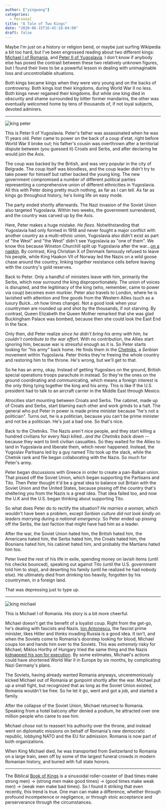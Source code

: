 ```yaml
---
author: ["yingwang"]
categories:
  - Personal
title: "A Tale of Two Kings"
date: "2020-06-15T16:45:18-04:00"
draft: false
---
```


Maybe I'm just on a history or religion bend, or maybe just surfing Wikipedia a
bit too hard, but I've been engrossed reading about two different kings:
[Michael I of Romania](https://en.wikipedia.org/wiki/Michael_I_of_Romania), and
[Peter II of Yugoslavia](https://en.wikipedia.org/wiki/Peter_II_of_Yugoslavia).
I don't know if anybody else has posed the contrast between these two relatively
unknown figures, but I found their lives to be a powerful lesson in dealing with
unimaginable loss and uncontrollable situations.

Both kings became kings when they were very young and on the backs of
controversy. Both kings lost their kingdoms, during World War II no less. Both
kings never regained their kingdoms. But while one king died in obscurity and
shame surrounded by bitter former mandarins, the other was eventually welcomed
home by tens of thousands of, if not loyal subjects, devoted admirers.

---

![king peter](/img/posts/2020/06/15/two_kings_2.jpg)

This is Peter II of Yugoslavia. Peter's father was assassinated when he was 11
years old. Peter came to power on the back of a coup d'etat, right before World
War II broke out; his father's cousin was overthrown after a territorial dispute
between (you guessed it) Croats and Serbs, and after declaring he would join the
Axis.

The coup was backed by the British, and was very popular in the city of
Belgrade. The coup itself was bloodless, and the coup leader didn't try to take
power for himself but rather backed the young king. The new government
compromised a number of different political parties representing a comprehensive
union of different ethnicities in Yugoslavia. All this with Peter doing pretty
much nothing, as far as I can tell. As far as kings go throughout history, he's
living life on easy mode.

The party ended shortly afterwards. The Nazi invasion of the Soviet Union also
targeted Yugoslavia. Within two weeks, the government surrendered, and the
country was carved up by the Axis.

Here, Peter makes a huge mistake. _He flees._ Notwithstanding that Yugoslavia
had only formed in 1918 and never fought a major conflict with another country
as a multi-ethnic union, Yugoslavia also didn't exist as part of "the West" and
"the West" didn't see Yugoslavia as "one of them". We know this because Winston
Churchill split up Yugoslavia after the war...[on a
napkin](https://en.wikipedia.org/wiki/Percentages_agreement). By contrast, King
Christian X of Denmark famously refused to leave his people, while King Haakon
VII of Norway led the Nazis on a wild goose chase around the country, linking
together resistance cells before leaving with the country's gold reserves.

Back to Peter. Only a handful of ministers leave with him, primarily the Serbs,
which now surround the king disproportionately. The union of voices is
disrupted, and the legitimacy of the king (who, remember, came to power via
coup) becomes even murkier. Peter also travels to London, where he is lavished
with attention and fine goods from the Western Allies (such as a luxury
Buick...oh how times change). Not a good look when your countrymen are rounded
up and shot by the thousands, if not starving. By contrast, Queen Elizabeth the
Queen Mother remarked that she was glad Buckingham Palace was bombed, because
then she could look the East End in the face.

Only then, did Peter realize _since he didn't bring his army with him, he
couldn't contribute to the war effort_. With no contribution, the Allies start
ignoring him, because war is stressful enough as it is. So Peter starts looking
for "his army" back home. He finds them in the
[Chetniks](https://en.wikipedia.org/wiki/Chetniks), a _Serbian_ movement within
Yugoslavia. Peter thinks they're freeing the whole country and restoring him to
the throne. He's wrong, but we'll get to that.

So he has an army, okay. Instead of getting Yugoslavs on the ground, British
special operations troops parachute in instead. So they're the ones on the
ground coordinating and communicating, which means a foreign interest is the
only thing tying together the king and his army. This is like if the U.S.
president had to talk to an aircraft carrier in the Middle East through Mexico.

Atrocities start mounting between Croats and Serbs. The cabinet, made up of
Croats and Serbs, start blaming each other and work grinds to a halt. The
general who put Peter in power is made prime minister because "he's not a
politician". Turns out, he is a politician, because you can't be prime minister
and not be a politician. He's just a bad one. So that's nice.

Back to the Chetniks. The Nazis aren't nice people, and they start killing a
hundred civilians for every Nazi killed..._and the Chetniks back down_ --
because they want to limit civilian casualties. So they waited for the Allies to
land in Yugoslavia and liberate them, which never happened. Instead, the
Yugoslav Partisans led by a guy named Tito took up the slack, while the Chetnik
rank and file began collaborating with the Nazis. So much for Peter's army.

Peter began discussions with Greece in order to create a pan-Balkan union. That
pissed off the Soviet Union, which began supporting the Partisans and Tito. Then
Peter thought it'd be a great idea to balance out Britain with the Soviet Union
and the United States, because pissing off the country that's sheltering you
from the Nazis is a great idea. That idea failed too, and now the U.K and the
U.S. began thinking about supporting Tito.

So what does Peter do to rectify the situation? _He marries a woman_, which
wouldn't have been a problem, except _Serbian culture did not look kindly on
leaders marrying during a national emergency_. So Peter ended up pissing off the
Serbs, the last faction that might have had him as a leader.

After the war, the Soviet Union hated him, the British hated him, the Americans
hated him, the Serbs hated him, the Croats hated him, the Bosnians hated him,
his cabinet hated him, and probably the Martians hated him too.

Peter lived the rest of his life in exile, spending money on lavish items (until
his checks bounced), speaking out against Tito (until the U.S. government told
him to stop), and deserting his family (until he realized he had nobody else).
He ultimately died from drinking too heavily, forgotten by his countrymen, in a
foreign land.

That was depressing just to type up.

---

![king michael](/img/posts/2020/06/15/two_kings_1.jpg)

This is Michael I of Romania. His story is a bit more cheerful.

Michael doesn't get the benefit of a loyalist coup. Right from the get-go, he's
dealing with fascists and Nazis. [Ion
Antonescu](https://en.wikipedia.org/wiki/Ion_Antonescu), the fascist prime
minister, likes Hitler and thinks invading Russia is a good idea. It isn't, and
when the Soviets come to Romania's doorstep looking for blood, Michael coups
Ion and hands him over to the Soviets. This was _extremely_ risky for Michael;
Miklos Horthy of Hungary tried the same thing and the Nazis [kidnapped his son
for execution](https://en.wikipedia.org/wiki/Mikl%C3%B3s_Horthy). By some
estimates, Michael's actions could have shortened World War II in Europe by six
months, by complicating Nazi Germany's plans.

The Soviets, having already wanted Romania anyways, unceremoniously kicked
Michael out of Romania at gunpoint shortly after the war. Michael put up a small
fight, but recognized that as long as the Soviet Union existed, Romania wouldn't
be free. So he let it go, went and got a job, and started a family.

After the collapse of the Soviet Union, Michael returned to Romania. Speaking
from a hotel balcony after denied a podium, he attracted over one million people
who came to see him.

Michael _chose_ not to reassert his authority over the throne, and instead went
on diplomatic missions on behalf of Romania's new democratic republic, lobbying
NATO and the EU for admission. Romania is now part of both organizations.

When King Michael died, he was transported from Switzerland to Romania on a
large train, seen off by some of the largest funeral crowds in modern Romanian
history, and buried with full state honors.

---

The Biblical [Book of Kings](https://en.wikipedia.org/wiki/Books_of_Kings) is a
sinusoidal roller-coaster of (bad times make strong men) -> (strong men make
good times) -> (good times make weak men) -> (weak men make bad times). So I
found it striking that even recently, this trend is true. One man can make a
difference, whether through profound incompetence or negligence, or through
stoic acceptance and perserverance through the circumstances.
